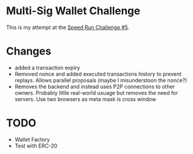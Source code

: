 # Multi-Sig Wallet Challenge

This is my attempt at the [Speed Run Challenge #5](https://speedrunethereum.com/).

# Changes
- added a transaction expiry
- Removed nonce and added executed transactions history to prevent replays. Allows parallel proposals (maybe I misunderstoon the nonce?)
- Removes the backend and instead uses P2P connections to other owners. Probably little real-world usuage but removes the need for servers. Use two browsers as meta mask is cross window



# TODO

- Wallet Factory
- Test with ERC-20